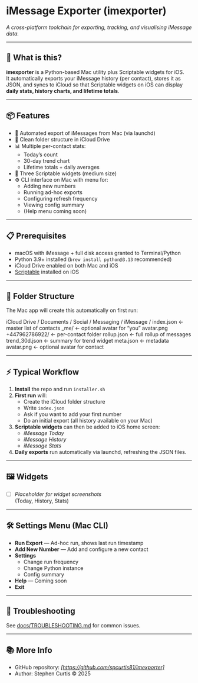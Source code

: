 # iMessage Exporter (imexporter)

_A cross-platform toolchain for exporting, tracking, and visualising iMessage data._

---

## 🚀 What is this?

**imexporter** is a Python-based Mac utility plus Scriptable widgets for iOS.  
It automatically exports your iMessage history (per contact), stores it as JSON, and syncs to iCloud so that Scriptable widgets on iOS can display **daily stats, history charts, and lifetime totals**.

---

## 📦 Features

- 🔄 Automated export of iMessages from Mac (via launchd)
- 📂 Clean folder structure in iCloud Drive
- 📊 Multiple per-contact stats:
  - Today’s count
  - 30-day trend chart
  - Lifetime totals + daily averages
- 📱 Three Scriptable widgets (medium size)
- ⚙️ CLI interface on Mac with menu for:
  - Adding new numbers
  - Running ad-hoc exports
  - Configuring refresh frequency
  - Viewing config summary
  - (Help menu coming soon)

---

## 📋 Prerequisites

- macOS with iMessage + full disk access granted to Terminal/Python
- Python 3.9+ installed (`brew install python@3.13` recommended)
- iCloud Drive enabled on both Mac and iOS
- [Scriptable](https://scriptable.app/) installed on iOS

---

## 📂 Folder Structure

The Mac app will create this automatically on first run:

iCloud Drive / Documents / Social / Messaging / iMessage /
index.json                     ← master list of contacts
_me/                           ← optional avatar for “you”
avatar.png
+447962786922/                 ← per-contact folder
rollup.json                  ← full rollup of messages
trend_30d.json               ← summary for trend widget
meta.json                    ← metadata
avatar.png                   ← optional avatar for contact

---

## ⚡ Typical Workflow

1. **Install** the repo and run `installer.sh`
2. **First run** will:
   - Create the iCloud folder structure
   - Write `index.json`
   - Ask if you want to add your first number
   - Do an initial export (all history available on your Mac)
3. **Scriptable widgets** can then be added to iOS home screen:
   - _iMessage Today_
   - _iMessage History_
   - _iMessage Stats_
4. **Daily exports** run automatically via launchd, refreshing the JSON files.

---

## 🖼️ Widgets

- [ ] _Placeholder for widget screenshots_  
  (Today, History, Stats)

---

## 🛠️ Settings Menu (Mac CLI)

- **Run Export** — Ad-hoc run, shows last run timestamp
- **Add New Number** — Add and configure a new contact
- **Settings**
  - Change run frequency
  - Change Python instance
  - Config summary
- **Help** — Coming soon
- **Exit**

---

## 🔧 Troubleshooting

See [docs/TROUBLESHOOTING.md](docs/TROUBLESHOOTING.md) for common issues.

---

## 📚 More Info

- GitHub repository: _[https://github.com/spcurtis81/imexporter]_  
- Author: Stephen Curtis © 2025
